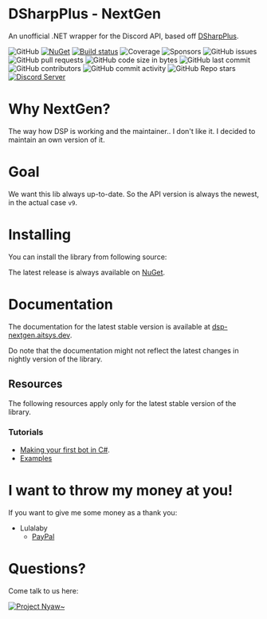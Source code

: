 # DSharpPlus - NextGen
An unofficial .NET wrapper for the Discord API, based off [DSharpPlus](https://github.com/DSharpPlus/DSharpPlus).

![GitHub](https://img.shields.io/github/license/Aiko-IT-Systems/DSharpPlus-NextGen)
[![NuGet](https://img.shields.io/nuget/vpre/DSharpPlusNextGen.svg)](https://nuget.org/packages/DSharpPlusNextGen)
[![Build status](https://ci.appveyor.com/api/projects/status/1123j3h5983lixsa?svg=true)](https://ci.appveyor.com/project/Lulalaby/dsharpplus-nextgen)
![Coverage](https://img.shields.io/gitlab/coverage/Aiko-IT-Systems/DSHarpPlus-NextGen/main)
![Sponsors](https://img.shields.io/github/sponsors/Lulalaby)
![GitHub issues](https://img.shields.io/github/issues/Aiko-IT-Systems/DSharpPlus-NextGen)
![GitHub pull requests](https://img.shields.io/github/issues-pr/Aiko-IT-Systems/DSharpPlus-NextGen)
![GitHub code size in bytes](https://img.shields.io/github/languages/code-size/Aiko-IT-Systems/DSharpPlus-NextGen)
![GitHub last commit](https://img.shields.io/github/last-commit/Aiko-IT-Systems/DSharpPlus-NextGen)
![GitHub contributors](https://img.shields.io/github/contributors/Aiko-IT-Systems/DSharpPlus-NextGen)
![GitHub commit activity](https://img.shields.io/github/commit-activity/w/Aiko-IT-Systems/DSharpPlus-NextGen)
![GitHub Repo stars](https://img.shields.io/github/stars/Aiko-IT-Systems/DSharpPlus-NextGen)
[![Discord Server](https://img.shields.io/discord/858089281214087179.svg?label=discord)](https://discord.gg/CPhrqxu2SF) 


# Why NextGen?
The way how DSP is working and the maintainer.. I don't like it. I decided to maintain an own version of it.

# Goal
We want this lib always up-to-date. So the API version is always the newest, in the actual case `v9`.

# Installing
You can install the library from following source:

The latest release is always available on [NuGet](https://nuget.org/packages/DSharpPlusNextGen).

# Documentation
The documentation for the latest stable version is available at [dsp-nextgen.aitsys.dev](https://dsp-nextgen.aitsys.dev).

Do note that the documentation might not reflect the latest changes in nightly version of the library.

## Resources
The following resources apply only for the latest stable version of the library.

### Tutorials
* [Making your first bot in C#](https://dsp-nextgen.aitsys.dev/articles/basics/bot_account.html).
* [Examples](https://github.com/Aiko-IT-Systems/DSharpPlusNextGen.Examples)

# I want to throw my money at you!
If you want to give me some money as a thank you:

* Lulalaby
   * [PayPal](https://paypal.me/aitsys)

# Questions?
Come talk to us here:

[![Project Nyaw~](https://discord.com/api/guilds/858089281214087179/embed.png?style=banner1)](https://discord.gg/CPhrqxu2SF)
